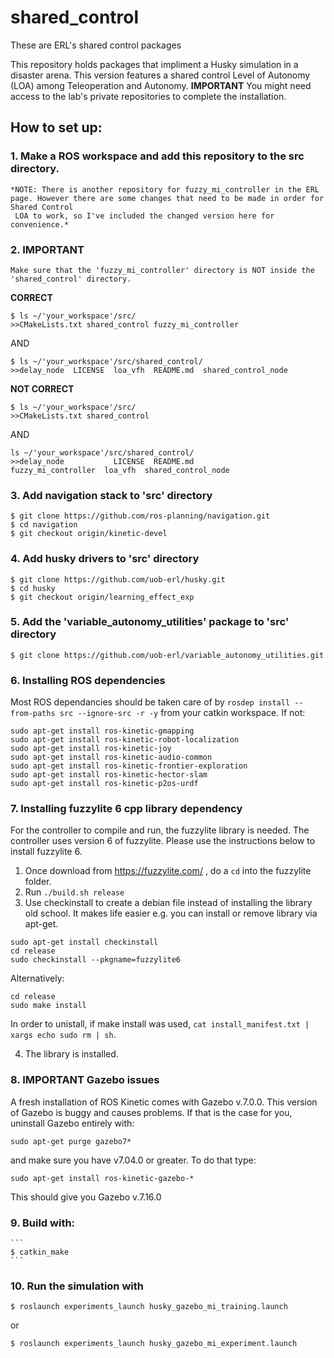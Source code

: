 # shared_control
These are ERL's shared control packages

This repository holds packages that impliment a Husky simulation in a disaster arena. This version features a shared control Level of Autonomy (LOA) among Teleoperation and Autonomy. **IMPORTANT** You might need access to the lab's private repositories to complete the installation. 

## How to set up:

### 1. Make a ROS workspace and add this repository to the src directory.

    *NOTE: There is another repository for fuzzy_mi_controller in the ERL page. However there are some changes that need to be made in order for Shared Control            
     LOA to work, so I've included the changed version here for convenience.*

### 2. **IMPORTANT**
    Make sure that the 'fuzzy_mi_controller' directory is NOT inside the 'shared_control' directory.

   **CORRECT**
    
    $ ls ~/'your_workspace'/src/
    >>CMakeLists.txt shared_control fuzzy_mi_controller
 
   AND
  
    $ ls ~/'your_workspace'/src/shared_control/
    >>delay_node  LICENSE  loa_vfh  README.md  shared_control_node
    
    
    
    
   **NOT CORRECT** 
    
    $ ls ~/'your_workspace'/src/
    >>CMakeLists.txt shared_control 
    
   AND
    
    ls ~/'your_workspace'/src/shared_control/
    >>delay_node           LICENSE  README.md
    fuzzy_mi_controller  loa_vfh  shared_control_node
    

### 3. Add navigation stack to 'src' directory

    $ git clone https://github.com/ros-planning/navigation.git
    $ cd navigation
    $ git checkout origin/kinetic-devel
        
### 4. Add husky drivers to 'src' directory

    $ git clone https://github.com/uob-erl/husky.git
    $ cd husky
    $ git checkout origin/learning_effect_exp

### 5. Add the 'variable_autonomy_utilities' package to 'src' directory

    $ git clone https://github.com/uob-erl/variable_autonomy_utilities.git
       
### 6. Installing ROS dependencies

Most ROS dependancies should be taken care of by ``rosdep install --from-paths src --ignore-src -r -y`` from your catkin workspace. If not:

```
sudo apt-get install ros-kinetic-gmapping
sudo apt-get install ros-kinetic-robot-localization
sudo apt-get install ros-kinetic-joy
sudo apt-get install ros-kinetic-audio-common
sudo apt-get install ros-kinetic-frontier-exploration
sudo apt-get install ros-kinetic-hector-slam
sudo apt-get install ros-kinetic-p2os-urdf
```

### 7. Installing fuzzylite 6 cpp library dependency

   For the controller to compile and run, the fuzzylite library is needed. The controller uses version 6 of fuzzylite. Please use the instructions below to           install fuzzylite 6.
   
   1. Once download from https://fuzzylite.com/ , do a ``cd`` into the fuzzylite folder.
   2. Run ``./build.sh release``
   3. Use checkinstall to create a debian file instead of installing the library old school. It makes life easier e.g. you can install or remove library via apt-get.

```
sudo apt-get install checkinstall
cd release
sudo checkinstall --pkgname=fuzzylite6
```

Alternatively:

```
cd release
sudo make install
```

In order to unistall, if make install was used, ``cat install_manifest.txt | xargs echo sudo rm | sh``.
   
   4. The library is installed.
   
### 8. **IMPORTANT** Gazebo issues

A fresh installation of ROS Kinetic comes with Gazebo v.7.0.0. This version of Gazebo is buggy and causes problems. If that is the case for you, uninstall Gazebo entirely with:

```
sudo apt-get purge gazebo7*
```

and make sure you have v7.04.0 or greater. To do that type:

```
sudo apt-get install ros-kinetic-gazebo-*
```

This should give you Gazebo v.7.16.0


### 9. Build with:

    ```
    $ catkin_make
    ```

### 10. Run the simulation with 

    $ roslaunch experiments_launch husky_gazebo_mi_training.launch
    
   or 
  
    $ roslaunch experiments_launch husky_gazebo_mi_experiment.launch
    
 
  
  
  
  
  
  
  
  
  
